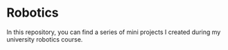 # Robotics

In this repository, you can find a series of mini projects I created during my university robotics course.
